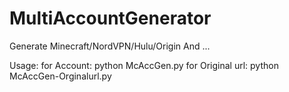 # MultiAccountGenerator
Generate Minecraft/NordVPN/Hulu/Origin And ...


Usage:
  for Account:
    python McAccGen.py
   for Original url:
    python McAccGen-Orginalurl.py
   
   
  
